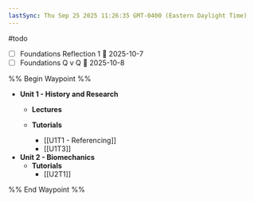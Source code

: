 ```yaml
---
lastSync: Thu Sep 25 2025 11:26:35 GMT-0400 (Eastern Daylight Time)
---
```

#todo 
- [ ] Foundations Reflection 1 📅 2025-10-7
- [ ] Foundations Q v Q 📅 2025-10-8

%% Begin Waypoint %%
- **Unit 1 - History and Research**
	- **Lectures**

	- **Tutorials**
		- [[U1T1 - Referencing]]
		- [[U1T3]]
- **Unit 2 - Biomechanics**
	- **Tutorials**
		- [[U2T1]]

%% End Waypoint %%